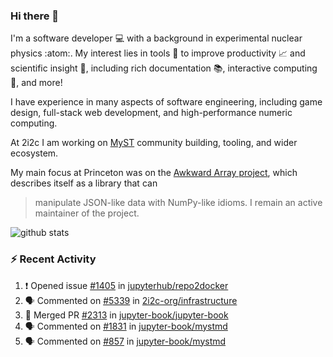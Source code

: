 ### Hi there 👋 

I'm a software developer 💻 with a background in experimental nuclear physics :atom:. My interest lies in tools :wrench: to improve productivity :chart_with_upwards_trend: and scientific insight :telescope:, including rich documentation 📚, interactive computing 🧮, and more! 

I have experience in many aspects of software engineering, including game design, full-stack web development, and high-performance numeric computing. 

At 2i2c I am working on [MyST](https://github.com/jupyter-book/mystmd) community building, tooling, and wider ecosystem. 

My main focus at Princeton was on the [Awkward Array project](awkward-array.org/), which describes itself as a library that can 
> manipulate JSON-like data with NumPy-like idioms. I remain an active maintainer of the project. 

![github stats](https://github-readme-stats.vercel.app/api?username=agoose77&show_icons=true&hide_rank=true&hide_title=true&bg_color=30,e76445,904e95&text_color=efe3ec&icon_color=efe3ec)
<!--
**agoose77/agoose77** is a ✨ _special_ ✨ repository because its `README.md` (this file) appears on your GitHub profile.

Here are some ideas to get you started:

- 🔭 I’m currently working on ...
- 🌱 I’m currently learning ...
- 👯 I’m looking to collaborate on ...
- 🤔 I’m looking for help with ...
- 💬 Ask me about ...
- 📫 How to reach me: ...
- 😄 Pronouns: ...
- ⚡ Fun fact: ...
-->

### :zap: Recent Activity

<!--START_SECTION:activity-->
1. ❗ Opened issue [#1405](https://github.com/jupyterhub/repo2docker/issues/1405) in [jupyterhub/repo2docker](https://github.com/jupyterhub/repo2docker)
2. 🗣 Commented on [#5339](https://github.com/2i2c-org/infrastructure/issues/5339#issuecomment-2627532656) in [2i2c-org/infrastructure](https://github.com/2i2c-org/infrastructure)
3. 🎉 Merged PR [#2313](https://github.com/jupyter-book/jupyter-book/pull/2313) in [jupyter-book/jupyter-book](https://github.com/jupyter-book/jupyter-book)
4. 🗣 Commented on [#1831](https://github.com/jupyter-book/mystmd/issues/1831#issuecomment-2626970638) in [jupyter-book/mystmd](https://github.com/jupyter-book/mystmd)
5. 🗣 Commented on [#857](https://github.com/jupyter-book/mystmd/issues/857#issuecomment-2626964933) in [jupyter-book/mystmd](https://github.com/jupyter-book/mystmd)
<!--END_SECTION:activity-->
